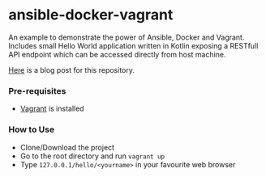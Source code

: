 # ansible-docker-vagrant

An example to demonstrate the power of Ansible, Docker and Vagrant.
Includes small Hello World application written in Kotlin exposing a RESTfull API endpoint which can be accessed directly from host machine. 

[Here](https://vtorosyan.github.io/ansible-docker-vagrant/) is a blog post for this repository.

### Pre-requisites

* [Vagrant](https://www.vagrantup.com/docs/installation/) is installed

### How to Use

* Clone/Download the project
* Go to the root directory and run `vagrant up`
* Type `127.0.0.1/hello/<yourname>` in your favourite web browser



